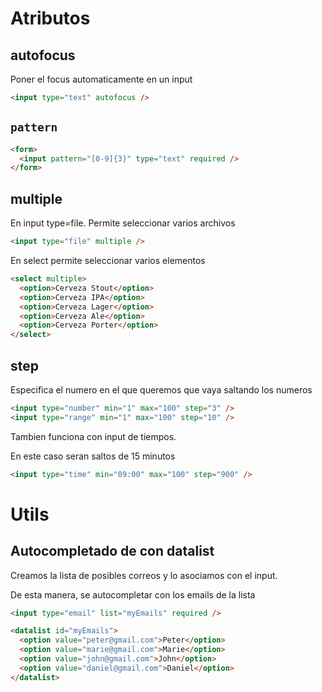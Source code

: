 # Atributos

## autofocus

Poner el focus automaticamente en un input

```html
<input type="text" autofocus />
```

## `pattern`

```html
<form>
  <input pattern="[0-9]{3}" type="text" required />
</form>
```

## multiple

En input type=file. Permite seleccionar varios archivos

```html
<input type="file" multiple />
```

En select permite seleccionar varios elementos

```html
<select multiple>
  <option>Cerveza Stout</option>
  <option>Cerveza IPA</option>
  <option>Cerveza Lager</option>
  <option>Cerveza Ale</option>
  <option>Cerveza Porter</option>
</select>
```

## step

Especifica el numero en el que queremos que vaya saltando los numeros

```html
<input type="number" min="1" max="100" step="3" />
<input type="range" min="1" max="100" step="10" />
```

Tambien funciona con input de tiempos.

En este caso seran saltos de 15 minutos

```html
<input type="time" min="09:00" max="100" step="900" />
```

# Utils

## Autocompletado de con datalist

Creamos la lista de posibles correos y lo asociamos con el input.

De esta manera, se autocompletar con los emails de la lista

```html
<input type="email" list="myEmails" required />

<datalist id="myEmails">
  <option value="peter@gmail.com">Peter</option>
  <option value="marie@gmail.com">Marie</option>
  <option value="john@gmail.com">John</option>
  <option value="daniel@gmail.com">Daniel</option>
</datalist>
```
